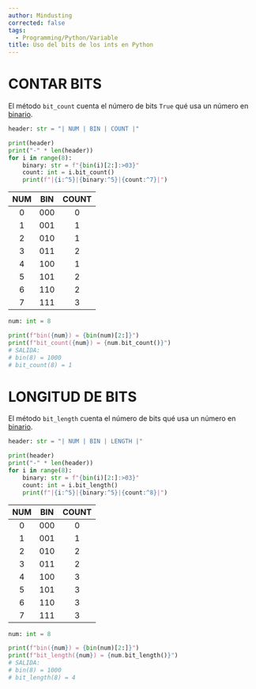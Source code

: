 ```yaml
---
author: Mindusting
corrected: false
tags:
  - Programming/Python/Variable
title: Uso del bits de los ints en Python
---
```


# CONTAR BITS

El método `bit_count` cuenta el número de bits `True` qué usa un número en [binario](../py_binary.md).

```py
header: str = "| NUM | BIN | COUNT |"

print(header)
print("-" * len(header))
for i in range(8):
    binary: str = f"{bin(i)[2:]:>03}"
    count: int = i.bit_count()
    print(f"|{i:^5}|{binary:^5}|{count:^7}|")
```

| NUM |  BIN  | COUNT |
|:---:|:-----:|:-----:|
|  0  |  000  |   0   |
|  1  |  001  |   1   |
|  2  |  010  |   1   |
|  3  |  011  |   2   |
|  4  |  100  |   1   |
|  5  |  101  |   2   |
|  6  |  110  |   2   |
|  7  |  111  |   3   |

```py
num: int = 8

print(f"bin({num}) = {bin(num)[2:]}")
print(f"bit_count({num}) = {num.bit_count()}")
# SALIDA:
# bin(8) = 1000
# bit_count(8) = 1
```

# LONGITUD DE BITS

El método `bit_length` cuenta el número de bits qué usa un número en [binario](../py_binary.md).

```py
header: str = "| NUM | BIN | LENGTH |"

print(header)
print("-" * len(header))
for i in range(8):
    binary: str = f"{bin(i)[2:]:>03}"
    count: int = i.bit_length()
    print(f"|{i:^5}|{binary:^5}|{count:^8}|")
```

| NUM |  BIN  | COUNT |
|:---:|:-----:|:-----:|
|  0  |  000  |   0   |
|  1  |  001  |   1   |
|  2  |  010  |   2   |
|  3  |  011  |   2   |
|  4  |  100  |   3   |
|  5  |  101  |   3   |
|  6  |  110  |   3   |
|  7  |  111  |   3   |

```py
num: int = 8

print(f"bin({num}) = {bin(num)[2:]}")
print(f"bit_length({num}) = {num.bit_length()}")
# SALIDA:
# bin(8) = 1000
# bit_length(8) = 4
```
